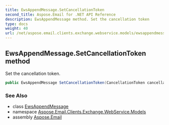 ```yaml
---
title: EwsAppendMessage.SetCancellationToken
second_title: Aspose.Email for .NET API Reference
description: EwsAppendMessage method. Set the cancellation token
type: docs
weight: 40
url: /net/aspose.email.clients.exchange.webservice.models/ewsappendmessage/setcancellationtoken/
---
```

## EwsAppendMessage.SetCancellationToken method

Set the cancellation token.

```csharp
public EwsAppendMessage SetCancellationToken(CancellationToken cancellationToken)
```

### See Also

* class [EwsAppendMessage](../)
* namespace [Aspose.Email.Clients.Exchange.WebService.Models](../../ewsappendmessage/)
* assembly [Aspose.Email](../../../)


